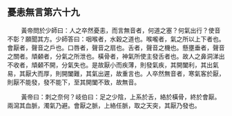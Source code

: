 ## 憂恚無言第六十九

<p>&emsp;&emsp;
黃帝問於少師曰：人之卒然憂恚，而言無音者，何道之塞？何氣出行？使音不彰？願聞其方。少師答曰：咽喉者，水穀之道也。喉嚨者，氣之所以上下者也。會厭者，聲音之戶也。口唇者，聲音之扇也。舌者，聲音之機也。懸壅垂者，聲音之關者。頏顙者，分氣之所泄也。橫骨者，神氣所使主發舌者也。故人之鼻洞涕出不收者，頏顙不開，分氣失也。是故厭小而疾薄，則發氣疾，其開闔利，其出氣易，其厭大而厚，則開闔難，其氣出遲，故重言也。人卒然無音者，寒氣客於厭，則厭不能發，發不能下，至其開闔不致，故無音。
</p>
<p>&emsp;&emsp;
黃帝曰：刺之奈何？岐伯曰：足之少陰，上系於舌，絡於橫骨，終於會厭。兩瀉其血脈，濁氣乃避。會厭之脈，上絡任脈，取之天突，其厭乃發也。
</p>